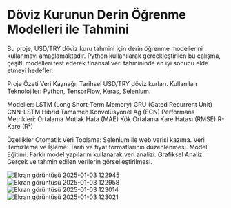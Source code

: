 # Döviz Kurunun Derin Öğrenme Modelleri ile Tahmini
Bu proje, USD/TRY döviz kuru tahmini için derin öğrenme modellerini kullanmayı amaçlamaktadır. Python kullanılarak gerçekleştirilen bu çalışma, çeşitli modelleri test ederek finansal veri tahmininde en iyi sonucu elde etmeyi hedefler.

Proje Özeti
Veri Kaynağı: Tarihsel USD/TRY döviz kurları.
Kullanılan Teknolojiler: Python, TensorFlow, Keras, Selenium.


Modeller:
LSTM (Long Short-Term Memory)
GRU (Gated Recurrent Unit)
CNN-LSTM Hibrid
Tamamen Konvolüsyonel Ağ (FCN)
Performans Metrikleri:
Ortalama Mutlak Hata (MAE)
Kök Ortalama Kare Hatası (RMSE)
R-Kare (R²)



Özellikler
Otomatik Veri Toplama: Selenium ile web verisi kazıma.
Veri Temizleme ve İşleme: Tarih ve fiyat formatlarının düzenlenmesi.
Model Eğitimi: Farklı model yapılarını kullanarak veri analizi.
Grafiksel Analiz: Gerçek ve tahmin edilen verilerin görselleştirilmesi.


![Ekran görüntüsü 2025-01-03 122945](https://github.com/user-attachments/assets/f0d04866-e5b3-474e-a474-7a1242f455d8)
![Ekran görüntüsü 2025-01-03 122958](https://github.com/user-attachments/assets/1accd22f-01ac-4c83-a86b-42839eff8293)
![Ekran görüntüsü 2025-01-03 123014](https://github.com/user-attachments/assets/fdabd6ce-f6d3-4347-91f6-9f5123eddfb4)
![Ekran görüntüsü 2025-01-03 123021](https://github.com/user-attachments/assets/832c45c3-8a82-4fd2-8847-2c1fe97d9841)
